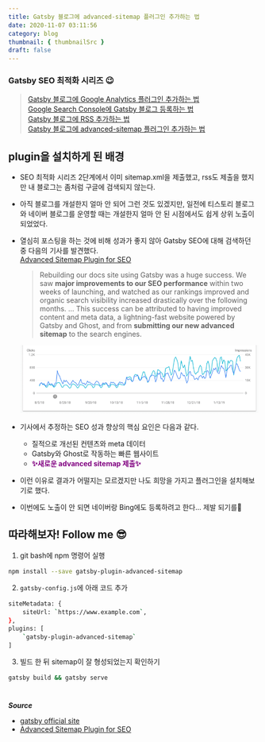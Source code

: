 ```yaml
---
title: Gatsby 블로그에 advanced-sitemap 플러그인 추가하는 법
date: 2020-11-07 03:11:56
category: blog
thumbnail: { thumbnailSrc }
draft: false
---
```


### Gatsby  SEO 최적화 시리즈 😉  
> [Gatsby 블로그에 Google Analytics 플러그인 추가하는 법](https://janeljs.github.io/blog/google-analytics/)    
[Google Search Console에 Gatsby 블로그 등록하는 법](https://janeljs.github.io/blog/google-search-console/)   
[Gatsby 블로그에 RSS 추가하는 법](https://janeljs.github.io/blog/rss/)     
[Gatsby 블로그에 advanced-sitemap 플러그인 추가하는 법](https://janeljs.github.io/blog/gatsby-advanced/)    

## plugin을 설치하게 된 배경
- SEO 최적화 시리즈 2단계에서 이미 sitemap.xml을 제출했고, rss도 제출을 했지만 내 블로그는 좀처럼 구글에 검색되지 않는다.
- 아직 블로그를 개설한지 얼마 안 되어 그런 것도 있겠지만, 일전에 티스토리 블로그와 네이버 블로그를 운영할 때는 개설한지 얼마 안 된 시점에서도 쉽게 상위 노출이 되었었다. 
- 열심히 포스팅을 하는 것에 비해 성과가 좋지 않아 Gatsby SEO에 대해 검색하던 중 다음의 기사를 발견했다.  
	[Advanced Sitemap Plugin for SEO](https://www.gatsbyjs.com/blog/2019-05-07-advanced-sitemap-plugin-for-seo)

	> Rebuilding our docs site using Gatsby was a huge success. We saw **major improvements to our SEO performance** within two weeks of launching, and watched as our rankings improved and organic search visibility increased drastically over the following months.
	...
	This success can be attributed to having improved content and meta data, a lightning-fast website powered by Gatsby and Ghost, and from **submitting our new advanced sitemap** to the search engines. 

	![seo](./images/seo_results.png)

- 기사에서 추정하는 SEO 성과 향상의 핵심 요인은 다음과 같다.  
	- 질적으로 개선된 컨텐츠와 meta 데이터
	- Gatsby와 Ghost로 작동하는 빠른 웹사이트 
	- <span style="color:purple">**✨새로운 advanced sitemap 제출✨**</span>
- 이런 이유로 결과가 어떨지는 모르겠지만 나도 희망을 가지고 플러그인을 설치해보기로 했다. 
- 이번에도 노출이 안 되면 네이버랑 Bing에도 등록하려고 한다... 제발 되기를🙏

## 따라해보자! Follow me 😎

1. git bash에 npm 명령어 실행
```bash
npm install --save gatsby-plugin-advanced-sitemap
```

2. `gatsby-config.js`에 아래 코드 추가 
```bash
siteMetadata: {
    siteUrl: `https://www.example.com`,
},
plugins: [
    `gatsby-plugin-advanced-sitemap`
]
```
3. 빌드 한 뒤 sitemap이 잘 형성되었는지 확인하기 
```bash
gatsby build && gatsby serve
```
 


#

***Source***

- [gatsby official site](https://www.gatsbyjs.com/plugins/gatsby-plugin-advanced-sitemap/)  
- [Advanced Sitemap Plugin for SEO](https://www.gatsbyjs.com/blog/2019-05-07-advanced-sitemap-plugin-for-seo)